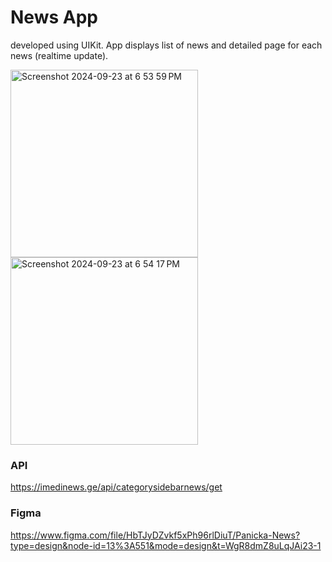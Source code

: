 # News App 

developed using UIKit. App displays list of news and detailed page for each news (realtime update).


<img width="300" alt="Screenshot 2024-09-23 at 6 53 59 PM" src="https://github.com/user-attachments/assets/bd60e117-61e5-4a1e-be06-ffa4bdaa88b5">
<img width="300" alt="Screenshot 2024-09-23 at 6 54 17 PM" src="https://github.com/user-attachments/assets/9576e94a-f6e0-4078-894e-9a7f61a0fbb3">

### API
https://imedinews.ge/api/categorysidebarnews/get

### Figma
https://www.figma.com/file/HbTJyDZvkf5xPh96rlDiuT/Panicka-News?type=design&node-id=13%3A551&mode=design&t=WgR8dmZ8uLqJAi23-1

